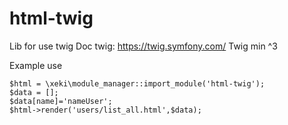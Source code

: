# html-twig
Lib for use twig 
Doc twig: https://twig.symfony.com/
Twig min ^3

Example use
```
$html = \xeki\module_manager::import_module('html-twig');
$data = [];
$data[name]='nameUser';
$html->render('users/list_all.html',$data);
```